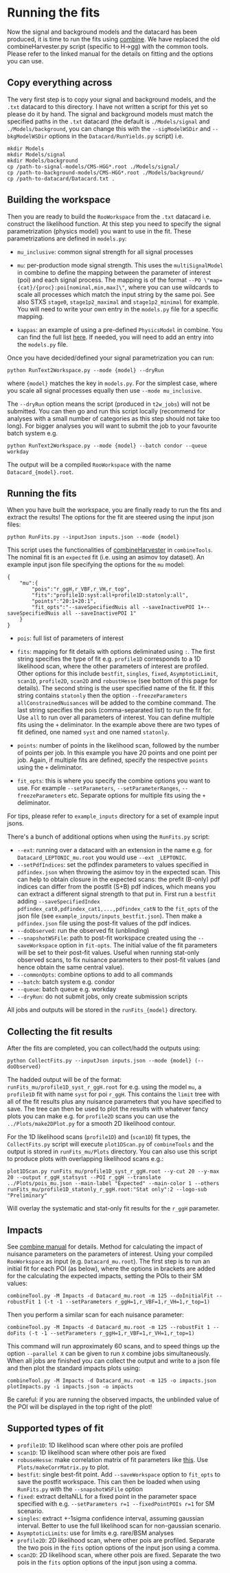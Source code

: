 # Running the fits

Now the signal and background models and the datacard has been produced, it is time to run the fits using [combine](https://cms-analysis.github.io/HiggsAnalysis-CombinedLimit/). We have replaced the old combineHarvester.py script (specific to H->gg) with the common tools. Please refer to the linked manual for the details on fitting and the options you can use.

## Copy everything across

The very first step is to copy your signal and background models, and the `.txt` datacard to this directory. I have not written a script for this yet so please do it by hand. The signal and background models must match the specified paths in the `.txt` datacard (the default is `./Models/signal` and `./Models/background`, you can change this with the `--sigModelWSDir` and `--bkgModelWSDir` options in the `Datacard/RunYields.py` script) i.e.
```
mkdir Models
mkdir Models/signal
mkdir Models/background
cp /path-to-signal-models/CMS-HGG*.root ./Models/signal/
cp /path-to-background-models/CMS-HGG*.root ./Models/background/
cp /path-to-datacard/Datacard.txt .
```

## Building the workspace

Then you are ready to build the `RooWorkspace` from the `.txt` datacard i.e. construct the likelihood function. At this step you need to specify the signal parametrization (physics model) you want to use in the fit. These parametrizations are defined in `models.py`:

 * `mu_inclusive`: common signal strength for all signal processes

 * `mu`: per-production mode signal strength. This uses the `multiSignalModel` in combine to define the mapping between the parameter of interest (poi) and each signal process. The mapping is of the format `--PO \"map={cat}/{proc}:poi[nominal,min,max]\"`, where you can use wildcards to scale all processes which match the input string by the same poi. See also STXS `stage0`, `stage1p2_maximal` and `stage1p2_minimal` for example. You will need to write your own entry in the `models.py` file for a specific mapping.

 * `kappas`: an example of using a pre-defined `PhysicsModel` in combine. You can find the full list [here](https://github.com/cms-analysis/HiggsAnalysis-CombinedLimit/tree/102x/python). If needed, you will need to add an entry into the `models.py` file.

Once you have decided/defined your signal parametrization you can run: 
```
python RunText2Workspace.py --mode {model} --dryRun
```
where `{model}` matches the key in `models.py`. For the simplest case, where you scale all signal processes equally then use `--mode mu_inclusive`.

The `--dryRun` option means the script (produced in `t2w_jobs`) will not be submitted. You can then go and run this script locally (recommend for analyses with a small number of categories as this step should not take too long). For bigger analyses you will want to submit the job to your favourite batch system e.g.
```
python RunText2Workspace.py --mode {model} --batch condor --queue workday
```
The output will be a compiled `RooWorkspace` with the name `Datacard_{model}.root`.

## Running the fits

When you have built the workspace, you are finally ready to run the fits and extract the results! The options for the fit are steered using the input json files:
```
python RunFits.py --inputJson inputs.json --mode {model}
```
This script uses the functionalities of [combineHarvester](https://cms-analysis.github.io/CombineHarvester/) in `combineTools`. The nominal fit is an `expected` fit (i.e. using an asimov toy dataset). An example input json file specifying the options for the `mu` model:
```
{
    "mu":{
        "pois":"r_ggH,r_VBF,r_VH,r_top",
        "fits":"profile1D:syst:all+profile1D:statonly:all",
        "points":"20:1+20:1",
        "fit_opts":"--saveSpecifiedNuis all --saveInactivePOI 1+--saveSpecifiedNuis all --saveInactivePOI 1"
    }
}
```
 * `pois`: full list of parameters of interest

 * `fits`: mapping for fit details with options deliminated using `:`. The first string specifies the type of fit e.g. `profile1D` corresponds to a 1D likelihood scan, where the other parameters of interest are profiled. Other options for this include `bestfit`, `singles`, `fixed`, `AsymptoticLimit`, `scan1D`, `profile2D`, `scan2D` and `robustHesse` (see bottom of this page for details). The second string is the user specified name of the fit. If this string contains `statonly` then the option `--freezeParameters allConstrainedNuisances` will be added to the combine command. The last string specifies the pois (comma-separated list) to run the fit for. Use `all` to run over all parameters of interest. You can define multiple fits using the `+` deliminator. In the example above there are two types of fit defined, one named `syst` and one named `statonly`.

 *  `points`: number of points in the likelihood scan, followed by the number of points per job. In this example you have 20 points and one point per job. Again, if multiple fits are defined, specify the respective `points` using the `+` deliminator. 

 * `fit_opts`: this is where you specify the combine options you want to use. For example `--setParameters`, `--setParameterRanges`, `--freezeParameters` etc. Separate options for multiple fits using the `+` deliminator. 

For tips, please refer to `example_inputs` directory for a set of example input jsons. 

There's a bunch of additional options when using the `RunFits.py` script:

 * `--ext`: running over a datacard with an extension in the name e.g. for `Datacard_LEPTONIC_mu.root` you would use `--ext _LEPTONIC`.
 * `--setPdfIndices`: set the pdfindex parameters to values specified in `pdfindex.json` when throwing the asimov toy in the expected scan. This can help to obtain closure in the expected scans: the prefit (B-only) pdf indices can differ from the postfit (S+B) pdf indices, which means you can extract a different signal strength to that put in. First run a `bestfit` adding `--saveSpecifiedIndex pdfindex_cat0,pdfindex_cat1,...,pdfindex_catN` to the `fit_opts` of the json file (see `example_inputs/inputs_bestfit.json`). Then make a `pdfindex.json` file using the post-fit values of the pdf indices.
 * `--doObserved`: run the observed fit (unblinding)
 * `--snapshotWSFile`: path to post-fit workspace created using the `--saveWorkspace` option in `fit-opts`. The initial value of the fit parameters will be set to their post-fit values. Useful when running stat-only observed scans, to fix nuisance parameters to their post-fit values (and hence obtain the same central value).
 * `--commonOpts`: combine options to add to all commands
 * `--batch`: batch system e.g. condor
 * `--queue`: batch queue e.g. workday
 * `--dryRun`: do not submit jobs, only create submission scripts

All jobs and outputs will be stored in the `runFits_{model}` directory.

## Collecting the fit results

After the fits are completed, you can collect/hadd the outputs using:
```
python CollectFits.py --inputJson inputs.json --mode {model} (--doObserved)
```

The hadded output will be of the format: `runFits_mu/profile1D_syst_r_ggH.root` for e.g. using the model `mu`, a `profile1D` fit with name `syst` for poi `r_ggH`. This contains the `limit` tree with all of the fit results plus any nuisance parameters that you have specified to save. The tree can then be used to plot the results with whatever fancy plots you can make e.g. for `profile2D` scans you can use the `../Plots/make2DPlot.py` for a smooth 2D likelihood contour.

For the 1D likelihood scans (`profile1D`) and (`scan1D`) fit types, the `CollectFits.py` script will execute `plot1DScan.py` of `combineTools` and the output is stored in `runFits_mu/Plots` directory. You can also use this script to produce plots with overlapping likelihood scans e.g.:
```
plot1DScan.py runFits_mu/profile1D_syst_r_ggH.root --y-cut 20 --y-max 20 --output r_ggH_statsyst --POI r_ggH --translate ../Plots/pois_mu.json --main-label "Expected" --main-color 1 --others runFits_mu/profile1D_statonly_r_ggH.root:"Stat only":2 --logo-sub "Preliminary"
```
Will overlay the systematic and stat-only fit results for the `r_ggH` parameter. 

## Impacts

See [combine manual](https://cms-analysis.github.io/HiggsAnalysis-CombinedLimit/part3/nonstandard/#nuisance-parameter-impacts) for details. Method for calculating the impact of nuisance parameters on the parameters of interest. Using your compiled `RooWorkspace` as input (e.g. `Datacard_mu.root`). The first step is to run an initial fit for each POI (as below), where the options in brackets are added for the calculating the expected impacts, setting the POIs to their SM values:
```
combineTool.py -M Impacts -d Datacard_mu.root -m 125 --doInitialFit --robustFit 1 (-t -1 --setParameters r_ggH=1,r_VBF=1,r_VH=1,r_top=1)
```
Then you perform a similar scan for each nuisance parameter:
```
combineTool.py -M Impacts -d Datacard_mu.root -m 125 --robustFit 1 --doFits (-t -1 --setParameters r_ggH=1,r_VBF=1,r_VH=1,r_top=1)
```
This command will run approximately 60 scans, and to speed things up the option `--parallel X` can be given to run `X` combine jobs simultaneously. When all jobs are finished you can collect the output and write to a json file and then plot the standard impacts plots using:
```
combineTool.py -M Impacts -d Datacard_mu.root -m 125 -o impacts.json
plotImpacts.py -i impacts.json -o impacts
```

Be careful: if you are running the observed impacts, the unblinded value of the POI will be displayed in the top right of the plot!


## Supported types of fit

 * `profile1D`: 1D likelihood scan where other pois are profiled
 * `scan1D`: 1D likelihood scan where other pois are fixed
 * `robuseHesse`: make correlation matrix of fit parameters like [this](http://cms-results.web.cern.ch/cms-results/public-results/preliminary-results/HIG-19-015/CMS-PAS-HIG-19-015_Figure_019.pdf). Use `Plots/makeCorrMatrix.py` to plot.
 * `bestfit`: single best-fit point. Add `--saveWorkspace` option to `fit_opts` to save the postfit workspace. This can then be loaded when using `RunFits.py` with the `--snapshotWSFile` option
 * `fixed`: extract deltaNLL for a fixed point in the parameter space specified with e.g. `--setParameters r=1 --fixedPointPOIs r=1` for SM scenario.
 * `singles`: extract +-1sigma confidence interval, assuming gaussian interval. Better to use the full likelihood scan for non-gaussian scenario.
 * `AsymptoticLimits`: use for limits e.g. rare/BSM analyses
 * `profile2D`: 2D likelihood scan, where other pois are profiled. Separate the two pois in the `fits` option options of the input json using a comma.
 * `scan2D`: 2D likelihood scan, where other pois are fixed. Separate the two pois in the `fits` option options of the input json using a comma.
